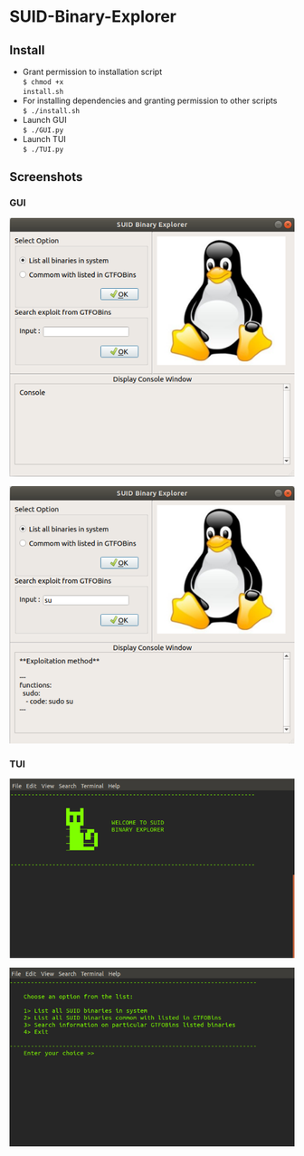 # SUID-Binary-Explorer
## Install
+ Grant permission to installation script<br>
  <code>$ chmod +x install.sh</code>
+ For installing dependencies and granting permission to other scripts<br>
  <code>$ ./install.sh </code>
+ Launch GUI<br>
  <code>$ ./GUI.py</code>
+ Launch TUI<br>
  <code>$ ./TUI.py</code> 
## Screenshots
### GUI
![GUI-ScreenShot-1](https://github.com/Sjsingh101/SUID-Binary-Explorer/blob/master/ScreenShots/GUI-1.png)

![GUI-ScreenShot-2](https://github.com/Sjsingh101/SUID-Binary-Explorer/blob/master/ScreenShots/GUI-2.png)

### TUI
![TUI-ScreenShot-1](https://github.com/Sjsingh101/SUID-Binary-Explorer/blob/master/ScreenShots/TUI-1.png)

![TUI-ScreenShot-2](https://github.com/Sjsingh101/SUID-Binary-Explorer/blob/master/ScreenShots/TUI-2.png)

